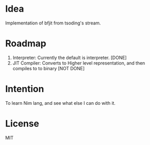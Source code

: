# Idea
Implementation of bfjit from tsoding's stream.

# Roadmap
1. Interpreter: Currently the default is interpreter. [DONE]
2. JIT Compiler: Converts to Higher level representation, and then compiles to to binary [NOT DONE]

# Intention
To learn Nim lang, and see what else I can do with it.

# License
MIT
